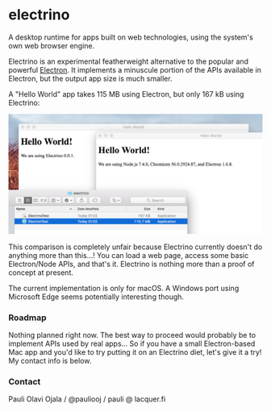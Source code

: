 # electrino

A desktop runtime for apps built on web technologies, using the system's own web browser engine.

Electrino is an experimental featherweight alternative to the popular and powerful [Electron](https://github.com/electron/electron). It implements a minuscule portion of the APIs available in Electron, but the output app size is much smaller.

A "Hello World" app takes 115 MB using Electron, but only 167 kB using Electrino:

![Screenshot from Mac Finder](docs/electron-and-electrino-helloworld-screenshot.png)

This comparison is completely unfair because Electrino currently doesn't do anything more than this...! You can load a web page, access some basic Electron/Node APIs, and that's it. Electrino is nothing more than a proof of concept at present.

The current implementation is only for macOS. A Windows port using Microsoft Edge seems potentially interesting though.

### Roadmap

Nothing planned right now. The best way to proceed would probably be to implement APIs used by real apps... So if you have a small Electron-based Mac app and you'd like to try putting it on an Electrino diet, let's give it a try! My contact info is below.

### Contact

Pauli Olavi Ojala / @pauliooj / pauli @ lacquer.fi
